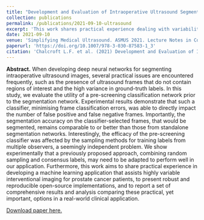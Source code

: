 ```yaml
---
title: "Development and Evaluation of Intraoperative Ultrasound Segmentation with Negative Image Frames and Multiple Observer Labels"
collection: publications
permalink: /publications/2021-09-10-ultrasound
excerpt: 'This work shares practical experience dealing with variability during image segmentation for prostate cancer patients.'
date: 2021-09-10
venue: 'Simplifying Medical Ultrasound. ASMUS 2021. Lecture Notes in Computer Science'
paperurl: 'https://doi.org/10.1007/978-3-030-87583-1_3'
citation: 'Chalcroft L.F. et al. (2021) Development and Evaluation of Intraoperative Ultrasound Segmentation with Negative Image Frames and Multiple Observer Labels. In: Noble J.A., Aylward S., Grimwood A., Min Z., Lee SL., Hu Y. (eds) Simplifying Medical Ultrasound. ASMUS 2021. Lecture Notes in Computer Science, vol 12967. Springer, Cham.'
---
```


**Abstract.** When developing deep neural networks for segmenting intraoperative ultrasound images, several practical issues are encountered frequently, such as the presence of ultrasound frames that do not contain regions of interest and the high variance in ground-truth labels. In this study, we evaluate the utility of a pre-screening classification network prior to the segmentation network. Experimental results demonstrate that such a classifier, minimising frame classification errors, was able to directly impact the number of false positive and false negative frames. Importantly, the segmentation accuracy on the classifier-selected frames, that would be segmented, remains comparable to or better than those from standalone segmentation networks. Interestingly, the efficacy of the pre-screening classifier was affected by the sampling methods for training labels from multiple observers, a seemingly independent problem. We show experimentally that a previously proposed approach, combining random sampling and consensus labels, may need to be adapted to perform well in our application. Furthermore, this work aims to share practical experience in developing a machine learning application that assists highly variable interventional imaging for prostate cancer patients, to present robust and reproducible open-source implementations, and to report a set of comprehensive results and analysis comparing these practical, yet important, options in a real-world clinical application.

[Download paper here.](https://www.springerprofessional.de/en/development-and-evaluation-of-intraoperative-ultrasound-segmenta/19688282)
